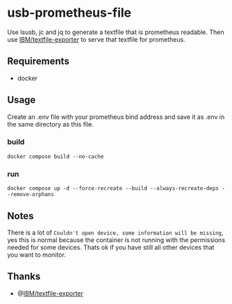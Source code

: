 # usb-prometheus-file
Use lsusb, jc and jq to generate a textfile that is prometheus readable. Then use [IBM/textfile-exporter](https://github.com/IBM/textfile-exporter) to serve that textfile for prometheus.

## Requirements
- docker

## Usage
Create an .env file with your prometheus bind address and save it as .env in the same directory as this file.

### build
```
docker compose build --no-cache
```
### run
```
docker compose up -d --force-recreate --build --always-recreate-deps --remove-orphans
```

## Notes

There is a lot of `Couldn't open device, some information will be missing`, yes this is normal because the container is not running with the permissions needed for some devices. Thats ok if you have still all other devices that you want to monitor.

## Thanks
- @[IBM/textfile-exporter](https://github.com/IBM/textfile-exporter)
